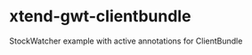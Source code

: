 xtend-gwt-clientbundle
======================

StockWatcher example with active annotations for ClientBundle
